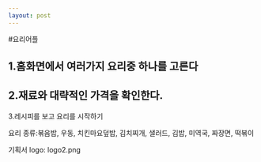 ```yaml
---
layout: post
---
```


#요리어플

1.홈화면에서 여러가지 요리중 하나를 고른다
--------------------------
2.재료와 대략적인 가격을 확인한다.
---------------------------
3.레시피를 보고 요리를 시작하기

요리 종류:볶음밥, 우동, 치킨마요덮밥, 김치찌개, 샐러드, 김밥, 미역국, 짜장면, 떡볶이

기획서
logo: logo2.png